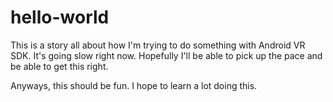 # hello-world
This is a story all about how I'm trying to do something with Android VR SDK. It's going slow right now. Hopefully I'll be able to pick up the pace and be able to get this right.

Anyways, this should be fun. I hope to learn a lot doing this.
